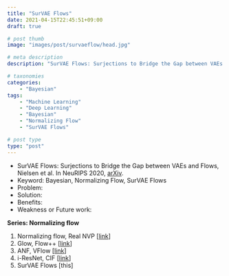 ```yaml
---
title: "SurVAE Flows"
date: 2021-04-15T22:45:51+09:00
draft: true

# post thumb
image: "images/post/survaeflow/head.jpg"

# meta description
description: "SurVAE Flows: Surjections to Bridge the Gap between VAEs and Flows, Nielsen et al., 2020."

# taxonomies
categories:
    - "Bayesian"
tags:
    - "Machine Learning"
    - "Deep Learning"
    - "Bayesian"
    - "Normalizing Flow"
    - "SurVAE Flows"

# post type
type: "post"
---
```


- SurVAE Flows: Surjections to Bridge the Gap between VAEs and Flows, Nielsen et al. In NeuRIPS 2020, [arXiv](https://arxiv.org/abs/2007.02731).
- Keyword: Bayesian, Normalizing Flow, SurVAE Flows
- Problem: 
- Solution: 
- Benefits: 
- Weakness or Future work: 

**Series: Normalizing flow**
1. Normalizing flow, Real NVP [[link](../realnvp)]
2. Glow, Flow++ [[link](../glowflowpp)]
3. ANF, VFlow [[link](../anfvf)]
4. i-ResNet, CIF [[link](../resflow)]
5. SurVAE Flows [this]